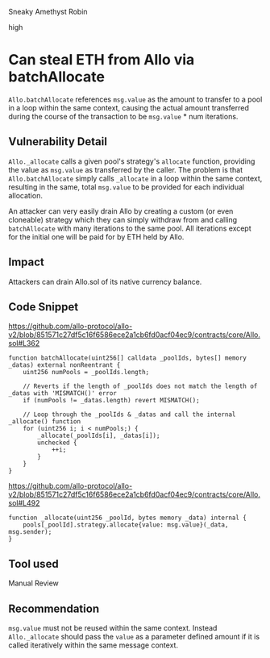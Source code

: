 Sneaky Amethyst Robin

high

# Can steal ETH from Allo via batchAllocate

`Allo.batchAllocate` references `msg.value` as the amount to transfer to a pool in a loop within the same context, causing the actual amount transferred during the course of the transaction to be `msg.value` * num iterations.

## Vulnerability Detail

`Allo._allocate` calls a given pool's strategy's `allocate` function, providing the value as `msg.value` as transferred by the caller. The problem is that `Allo.batchAllocate` simply calls `_allocate` in a loop within the same context, resulting in the same, total `msg.value` to be provided for each individual allocation. 

An attacker can very easily drain Allo by creating a custom (or even cloneable) strategy which they can simply withdraw from and calling `batchAllocate` with many iterations to the same pool. All iterations except for the initial one will be paid for by ETH held by Allo.

## Impact

Attackers can drain Allo.sol of its native currency balance.

## Code Snippet

https://github.com/allo-protocol/allo-v2/blob/851571c27df5c16f6586ece2a1cb6fd0acf04ec9/contracts/core/Allo.sol#L362
```solidity
function batchAllocate(uint256[] calldata _poolIds, bytes[] memory _datas) external nonReentrant {
    uint256 numPools = _poolIds.length;

    // Reverts if the length of _poolIds does not match the length of _datas with 'MISMATCH()' error
    if (numPools != _datas.length) revert MISMATCH();

    // Loop through the _poolIds & _datas and call the internal _allocate() function
    for (uint256 i; i < numPools;) {
        _allocate(_poolIds[i], _datas[i]);
        unchecked {
            ++i;
        }
    }
}
```

https://github.com/allo-protocol/allo-v2/blob/851571c27df5c16f6586ece2a1cb6fd0acf04ec9/contracts/core/Allo.sol#L492
```solidity
function _allocate(uint256 _poolId, bytes memory _data) internal {
    pools[_poolId].strategy.allocate{value: msg.value}(_data, msg.sender);
}
```

## Tool used

Manual Review

## Recommendation

`msg.value` must not be reused within the same context. Instead `Allo._allocate` should pass the `value` as a parameter defined amount if it is called iteratively within the same message context.